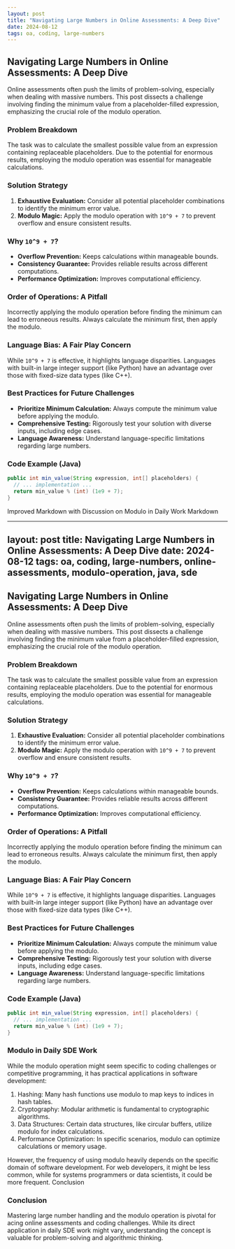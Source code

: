 ```yaml
---
layout: post
title: "Navigating Large Numbers in Online Assessments: A Deep Dive"
date: 2024-08-12
tags: oa, coding, large-numbers
---
```


## Navigating Large Numbers in Online Assessments: A Deep Dive

Online assessments often push the limits of problem-solving, especially when dealing with massive numbers. This post dissects a challenge involving finding the minimum value from a placeholder-filled expression, emphasizing the crucial role of the modulo operation.

### Problem Breakdown

The task was to calculate the smallest possible value from an expression containing replaceable placeholders. Due to the potential for enormous results, employing the modulo operation was essential for manageable calculations.

### Solution Strategy

1. **Exhaustive Evaluation:** Consider all potential placeholder combinations to identify the minimum error value.
2. **Modulo Magic:** Apply the modulo operation with `10^9 + 7` to prevent overflow and ensure consistent results.

### Why `10^9 + 7`?
* **Overflow Prevention:** Keeps calculations within manageable bounds.
* **Consistency Guarantee:** Provides reliable results across different computations.
* **Performance Optimization:** Improves computational efficiency.

### Order of Operations: A Pitfall
Incorrectly applying the modulo operation before finding the minimum can lead to erroneous results. Always calculate the minimum first, then apply the modulo.

### Language Bias: A Fair Play Concern
While `10^9 + 7` is effective, it highlights language disparities. Languages with built-in large integer support (like Python) have an advantage over those with fixed-size data types (like C++).

### Best Practices for Future Challenges
* **Prioritize Minimum Calculation:** Always compute the minimum value before applying the modulo.
* **Comprehensive Testing:** Rigorously test your solution with diverse inputs, including edge cases.
* **Language Awareness:** Understand language-specific limitations regarding large numbers.

### Code Example (Java)

```java
public int min_value(String expression, int[] placeholders) {
  // ... implementation ...
  return min_value % (int) (1e9 + 7);
}
```

Improved Markdown with Discussion on Modulo in Daily Work
Markdown

---
layout: post
title: Navigating Large Numbers in Online Assessments: A Deep Dive
date: 2024-08-12
tags: oa, coding, large-numbers, online-assessments, modulo-operation, java, sde
---

## Navigating Large Numbers in Online Assessments: A Deep Dive

Online assessments often push the limits of problem-solving, especially when dealing with massive numbers. This post dissects a challenge involving finding the minimum value from a placeholder-filled expression, emphasizing the crucial role of the modulo operation.

### Problem Breakdown

The task was to calculate the smallest possible value from an expression containing replaceable placeholders. Due to the potential for enormous results, employing the modulo operation was essential for manageable calculations.

### Solution Strategy

1. **Exhaustive Evaluation:** Consider all potential placeholder combinations to identify the minimum error value.
2. **Modulo Magic:** Apply the modulo operation with `10^9 + 7` to prevent overflow and ensure consistent results.

### Why `10^9 + 7`?
* **Overflow Prevention:** Keeps calculations within manageable bounds.
* **Consistency Guarantee:** Provides reliable results across different computations.
* **Performance Optimization:** Improves computational efficiency.

### Order of Operations: A Pitfall
Incorrectly applying the modulo operation before finding the minimum can lead to erroneous results. Always calculate the minimum first, then apply the modulo.

### Language Bias: A Fair Play Concern
While `10^9 + 7` is effective, it highlights language disparities. Languages with built-in large integer support (like Python) have an advantage over those with fixed-size data types (like C++).

### Best Practices for Future Challenges
* **Prioritize Minimum Calculation:** Always compute the minimum value before applying the modulo.
* **Comprehensive Testing:** Rigorously test your solution with diverse inputs, including edge cases.
* **Language Awareness:** Understand language-specific limitations regarding large numbers.

### Code Example (Java)

```java
public int min_value(String expression, int[] placeholders) {
  // ... implementation ...
  return min_value % (int) (1e9 + 7);
}
```

### Modulo in Daily SDE Work

While the modulo operation might seem specific to coding challenges or competitive programming, it has practical applications in software development:

1. Hashing: Many hash functions use modulo to map keys to indices in hash tables.
2. Cryptography: Modular arithmetic is fundamental to cryptographic algorithms.
3. Data Structures: Certain data structures, like circular buffers, utilize modulo for index calculations.
4. Performance Optimization: In specific scenarios, modulo can optimize calculations or memory usage.

However, the frequency of using modulo heavily depends on the specific domain of software development. For web developers, it might be less common, while for systems programmers or data scientists, it could be more frequent.
Conclusion

### Conclusion

Mastering large number handling and the modulo operation is pivotal for acing online assessments and coding challenges. While its direct application in daily SDE work might vary, understanding the concept is valuable for problem-solving and algorithmic thinking.